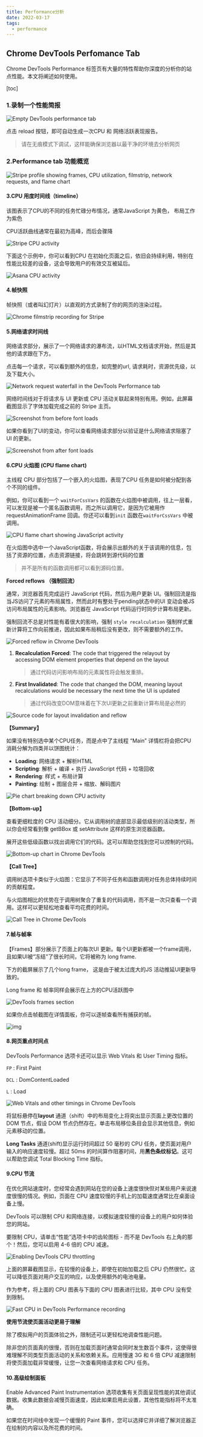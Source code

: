 ```yaml
---
title: Performance分析
date: 2022-03-17
tags:
  - performance
---
```


## Chrome DevTools Perfomance Tab

Chrome DevTools Performance 标签页有大量的特性帮助你深度的分析你的站点性能。本文将阐述如何使用。

[toc]

### 1.录制一个性能简报

![Empty DevTools performance tab](./assets/performance-tab.png)

点击 reload 按钮，即可自动生成一次CPU 和 网络活跃表现报告。

> 请在无痕模式下调试，这样能确保浏览器以最干净的环境去分析网页

### 2.Performance tab 功能概览

![Stripe profile showing frames, CPU utilization, filmstrip, network requests, and flame chart](./assets/stripe-profile.png)

#### 3.CPU 用度时间线（timeline）

该图表示了CPU的不同的任务忙碌分布情况，通常JavaScript 为黄色， 布局工作为紫色

CPU活跃曲线通常在最初为高峰，而后会骤降

![Stripe CPU activity](./assets/stripe-cpu-utilization.png)

下面这个示例中，你可以看到CPU 在初始化页面之后，依旧会持续利用，特别在性能比较差的设备，这会导致用户的有效交互被延后。

![Asana CPU activity](./assets/asana-cpu-utilization.png)

#### 4.帧快照

帧快照（或者叫幻灯片）以直观的方式录制了你的网页的渲染过程。

![Chrome filmstrip recording for Stripe](./assets/stripe-filmstrip.png)

#### 5.网络请求时间线

网络请求部分，展示了一个网络请求的瀑布流，以HTML文档请求开始，然后是其他的请求跟在下方。

点击每一个请求，可以看到额外的信息，如完整的url, 请求耗时，资源优先级，以及下载大小。

![Network request waterfall in the DevTools Performance tab](./assets/network-lane.png)

网络时间线对于将请求与 UI 更新或 CPU 活动关联起来特别有用。例如，此屏幕截图显示了字体加载完成之前的 Stripe 主页。

![Screenshot from before font loads](./assets/stripe-before-font.png)

如果你看到了UI的变动，你可以查看网络请求部分以验证是什么网络请求阻塞了UI 的更新。

![Screenshot from after font loads](./assets/stripe-after-font.png)

#### 6.CPU 火焰图 (CPU flame chart)

主线程 CPU 部分包括了一个嵌入的火焰图，表现了CPU 任务是如何被分配到各个不同的组件。

例如，你可以看到一个 `waitForCssVars` 的函数在火焰图中被调用，往上一层看，可以发现是被一个匿名函数调用，而之所以调用它，是因为它被用作 requestAnimationFrame 回调。你还可以看到`init` 函数在`waitForCssVars` 中被调用。

![CPU flame chart showing JavaScript activity](./assets/stripe-flamechart.png)

在火焰图中选中一个JavaScript函数，将会展示出额外的关于该调用的信息，包括了资源的位置，点击资源链接，将会跳转到源代码的位置

> 并不是所有的函数调用都可以看到源码位置。

**Forced reflows （强制回流）**

通常，浏览器首先完成运行 JavaScript 代码，然后为用户更新 UI。强制回流是指当JS访问了元素的布局属性，然而此时有整处于pending状态中的UI 变动会被JS访问布局属性的元素影响。浏览器在 JavaScript 代码运行时同步计算布局更新。

强制回流不总是对性能有着很大的影响，强制 `style recalculation` 强制样式重新计算将工作向前推进，因此如果布局稍后没有更改，则不需要额外的工作。

![Forced reflow in Chrome DevTools](./assets/style-recalculation.png)

1. **Recalculation Forced**: The code that triggered the relayout by accessing DOM element properties that depend on the layout

   > 通过代码访问影响布局的元素属性将会触发重排。

2. **First Invalidated**: The code that changed the DOM, meaning layout recalculations would be necessary the next time the UI is updated

   > 通过代码改变DOM意味着在下次UI更新之前重新计算布局是必然的

![Source code for layout invalidation and reflow](./assets/layout-invalidation.png)

**【Summary】**

如果没有特别选中某个CPU任务，而是点中了主线程 “Main” 详情栏将会把CPU 消耗分解为四类并以饼图统计：

- **Loading**: 网络请求 + 解析HTML
- **Scripting**: 解析 + 编译 + 执行 JavaScript 代码 + 垃圾回收
- **Rendering**: 样式 + 布局计算
- **Painting**: 绘制 + 图层合并 + 缩放、解码图片

![Pie chart breaking down CPU activity](./assets/cpu-activity-overview-164748328800732.png)

**【Bottom-up】**

查看更细粒度的 CPU 活动细分。它从调用树的底部显示最低级别的活动类型，所以你会经常看到像 getBBox 或 setAttribute 这样的原生浏览器函数。

展开这些低级函数以找出调用它们的代码。这可以帮助您找到您可以控制的代码。

![Bottom-up chart in Chrome DevTools](./assets/bottom-up.png)

**【Call Tree】**

调用树选项卡类似于火焰图：它显示了不同子任务和函数调用对任务总体持续时间的贡献程度。

与火焰图相比的优势在于调用树聚合了重复的代码调用，而不是一次只查看一个调用。这样可以更轻松地查看平均花费的时间。

![Call Tree in Chrome DevTools](./assets/call-tree.png)

#### 7.帧与帧率

【Frames】部分展示了页面上的每次UI 更新。每个UI更新都被一个frame调用，且如果UI被“冻结”了很长时间，它将被称为 long frame.

下方的截屏展示了几个long frame， 这是由于被太过庞大的JS 活动推延UI更新导致的。

Long frame 和 帧率同样会展示在上方的CPU活跃图中

![DevTools frames section](./assets/devtools-frames.png)

如果你点击帧截图在详情面板，你可以逐帧查看所有捕获的帧。

![img](./assets/frame.gif)

#### 8.网页重点时间点

DevTools Performance 选项卡还可以显示 Web Vitals 和 User Timing 指标。

`FP` : First Paint

`DCL` : DomContentLoaded

`L` : Load

![Web Vitals and other timings in Chrome DevTools](./assets/devtools-timing-lanes.png)

将鼠标悬停在**layout** 通道（shift）中的布局变化上将突出显示页面上更改位置的 DOM 节点，假设 DOM 节点仍然存在。单击布局移位条目会显示其他信息，例如元素移动的位置。

**Long Tasks** 通道(shift)显示运行时间超过 50 毫秒的 CPU 任务，使页面对用户输入的响应速度较慢。超过 50ms 的时间算作阻塞时间，用**黑色条纹标记**。这可以帮助您调试 Total Blocking Time 指标。

#### 9.CPU 节流

在优化网站速度时，您经常会遇到网站在您的设备上速度很快但对某些用户来说速度很慢的情况。例如，页面在 CPU 速度较慢的手机上的加载速度通常比在桌面设备上慢。

DevTools 可以限制 CPU 和网络连接，以模拟速度较慢的设备上的用户如何体验您的网站。

要限制 CPU，请单击“性能”选项卡中的齿轮图标 - 而不是 DevTools 右上角的那个！然后，您可以启用 4-6 倍的 CPU 减速。

![Enabling DevTools CPU throttling](./assets/cpu-throttling.png)

上面的屏幕截图显示，在较慢的设备上，即使在初始加载之后 CPU 仍然很忙。这可以降低页面对用户交互的响应，以及使用额外的电池电量。

作为参考，将上面的 CPU 图表与下面的 CPU 图表进行比较，其中 CPU 没有受到限制。

![Fast CPU in DevTools Performance recording](./assets/without-cpu-throttling.png)

**使用节流使页面活动更易于理解**

除了模拟用户的页面体验之外，限制还可以更轻松地调查性能问题。

除非您的页面真的很慢，否则在加载页面时通常会同时发生数百个事件，这使得很难理解不同类型页面活动的关系和依赖关系。应用慢速 3G 和 6 倍 CPU 减速限制将使页面加载非常缓慢，让您一次查看网络请求和 CPU 任务。

#### 10.高级绘制面板

Enable Advanced Paint Instrumentation 选项收集有关页面呈现性能的其他调试数据。收集此数据会减慢页面速度，因此如果启用此设置，其他性能指标将不太准确。

如果您在时间线中发现一个缓慢的 Paint 事件，您可以选择它并详细了解浏览器正在绘制的内容以及所花费的时间。
